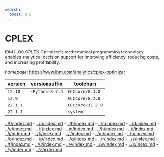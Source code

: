 ```yaml
---
search:
  boost: 0.5
---
```

# CPLEX

IBM ILOG CPLEX Optimizer's mathematical programming technology enables  analytical decision support for improving efficiency,  reducing costs, and increasing profitability.

*homepage*: <https://www.ibm.com/analytics/cplex-optimizer>

version | versionsuffix | toolchain
--------|---------------|----------
``12.10`` | ``-Python-3.7.4`` | ``GCCcore/8.3.0``
``12.9`` |  | ``GCCcore/8.2.0``
``22.1.1`` |  | ``GCCcore/11.2.0``
``22.1.1`` |  | ``system``

[../0/index.md](0) - [../a/index.md](a) - [../b/index.md](b) - [../c/index.md](c) - [../d/index.md](d) - [../e/index.md](e) - [../f/index.md](f) - [../g/index.md](g) - [../h/index.md](h) - [../i/index.md](i) - [../j/index.md](j) - [../k/index.md](k) - [../l/index.md](l) - [../m/index.md](m) - [../n/index.md](n) - [../o/index.md](o) - [../p/index.md](p) - [../q/index.md](q) - [../r/index.md](r) - [../s/index.md](s) - [../t/index.md](t) - [../u/index.md](u) - [../v/index.md](v) - [../w/index.md](w) - [../x/index.md](x) - [../y/index.md](y) - [../z/index.md](z)

